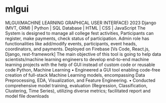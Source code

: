 # mlgui
MLGUI(MACHINE LEARNING GRAPHICAL USER
INTERFACE) 2023
Django (MVT, ORM) | Python | SQL Database | HTML | CSS |
JavaScript
The System is designed to manage all college fest activities,
Participants can register, make payments, check status of
participation.
Admin role has functionalities like add/modify events,
participants, event heads, coordinators, and payments.
Deployed on Firebase [Vs Code, React.js, Django, rest-framework]
The main objective of this tool is going to help data scientists/machine
learning engineers to develop end-to-end machine learning projects with
the help of GUI instead of custom code or reusable code Python, Machine
Learning • Engineered a GUI tool enabling code-free creation of full-stack
Machine Learning models, encompassing Data Preprocessing, EDA,
Visualization, and Feature Engineering. • Conducted comprehensive model
training, evaluation (Regression, Classification, Clustering, Time Series),
utilizing diverse metrics; facilitated report and model file downloads
